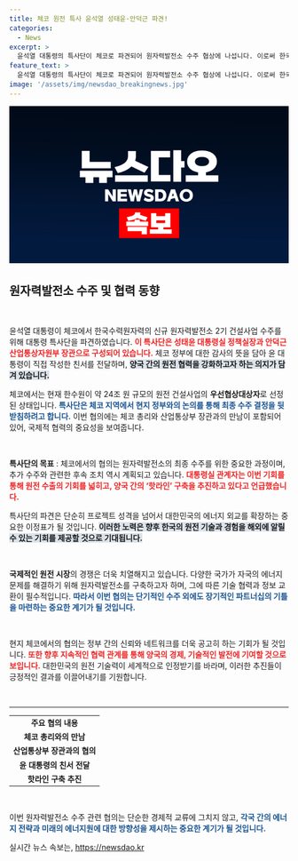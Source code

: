 ```yaml
---
title: 체코 원전 특사 윤석열 성태윤·안덕근 파견!
categories:
  - News
excerpt: >
  윤석열 대통령의 특사단이 체코로 파견되어 원자력발전소 수주 협상에 나섭니다. 이로써 한국수력원자력이 체코 원전 사업 수주를 확정할 수 있을지 주목됩니다. 대통령의 친서와 함께 양국 간 ‘핫라인’ 구축도 추진하여 외교력을 한층 강화할 계획입니다.
feature_text: >
  윤석열 대통령의 특사단이 체코로 파견되어 원자력발전소 수주 협상에 나섭니다. 이로써 한국수력원자력이 체코 원전 사업 수주를 확정할 수 있을지 주목됩니다. 대통령의 친서와 함께 양국 간 ‘핫라인’ 구축도 추진하여 외교력을 한층 강화할 계획입니다.
image: '/assets/img/newsdao_breakingnews.jpg'
---
```


<p><img src="/assets/img/newsdao_breakingnews.jpg" alt="koreaapp 속보" /></p>

<h2 data-ke-size="size26">원자력발전소 수주 및 협력 동향</h2>

<p data-ke-size="size16">&nbsp;</p>

<p>윤석열 대통령이 체코에서 한국수력원자력의 신규 원자력발전소 2기 건설사업 수주를 위해 대통령 특사단을 파견하였습니다. <b><span style="color: #ee2323;">이 특사단은 성태윤 대통령실 정책실장과 안덕근 산업통상자원부 장관으로 구성되어 있습니다.</span></b> 체코 정부에 대한 감사의 뜻을 담아 윤 대통령이 직접 작성한 친서를 전달하며, <b><span style="background-color: #21538527;">양국 간의 원전 협력을 강화하고자 하는 의지가 담겨 있습니다.</span></b></p>

<p>체코에서는 현재 한수원이 약 24조 원 규모의 원전 건설사업의 <strong>우선협상대상자</strong>로 선정된 상태입니다. <b><span style="color: #1a5490;">특사단은 체코 지역에서 현지 정부와의 논의를 통해 최종 수주 결정을 뒷받침하려고 합니다.</span></b> 이번 협의에는 체코 총리와 산업통상부 장관과의 만남이 포함되어 있어, 국제적 협력의 중요성을 보여줍니다.</p>

<p data-ke-size="size16">&nbsp;</p>

<p><b>특사단의 목표</b> : 체코에서의 협의는 원자력발전소의 최종 수주를 위한 중요한 과정이며, 추가 수주와 관련한 후속 조치 역시 계획되고 있습니다. <b><span style="color: #ee2323;">대통령실 관계자는 이번 기회를 통해 원전 수출의 기회를 넓히고, 양국 간의 ‘핫라인’ 구축을 추진하고 있다고 언급했습니다.</span></b></p>

<p>특사단의 파견은 단순히 프로젝트 성격을 넘어서 대한민국의 에너지 외교를 확장하는 중요한 이정표가 될 것입니다. <b><span style="background-color: #21538527;">이러한 노력은 향후 한국의 원전 기술과 경험을 해외에 알릴 수 있는 기회를 제공할 것으로 기대됩니다.</span></b></p>

<p data-ke-size="size16">&nbsp;</p>

<p><b>국제적인 원전 시장</b>의 경쟁은 더욱 치열해지고 있습니다. 다양한 국가가 자국의 에너지 문제를 해결하기 위해 원자력발전소를 구축하고자 하며, 그에 따른 기술 협력과 정보 교환이 필수적입니다. <b><span style="color: #1a5490;">따라서 이번 협의는 단기적인 수주 외에도 장기적인 파트너십의 기틀을 마련하는 중요한 계기가 될 것입니다.</span></b></p>

<p data-ke-size="size16">&nbsp;</p>

<p>현지 체코에서의 협의는 정부 간의 신뢰와 네트워크를 더욱 공고히 하는 기회가 될 것입니다. <b><span style="color: #ee2323;">또한 향후 지속적인 협력 관계를 통해 양국의 경제, 기술적인 발전에 기여할 것으로 보입니다.</span></b> 대한민국의 원전 기술력이 세계적으로 인정받기를 바라며, 이러한 추진들이 긍정적인 결과를 이끌어내기를 기원합니다.</p>

<p data-ke-size="size16">&nbsp;</p>

<hr>

<table style="width: 100%;">
    <tr>
        <td style="text-align: center; height: 17px;"><b>주요 협의 내용</b></td>
    </tr>
    <tr>
        <td style="text-align: center; height: 17px;"><b>체코 총리와의 만남</b></td>
    </tr>
    <tr>
        <td style="text-align: center; height: 17px;"><b>산업통상부 장관과의 협의</b></td>
    </tr>
    <tr>
        <td style="text-align: center; height: 17px;"><b>윤 대통령의 친서 전달</b></td>
    </tr>
    <tr>
        <td style="text-align: center; height: 17px;"><b>핫라인 구축 추진</b></td>
    </tr>
</table>

<p data-ke-size="size16">&nbsp;</p>

<p>이번 원자력발전소 수주 관련 협의는 단순한 경제적 교류에 그치지 않고, <b><span style="color: #1a5490;">각국 간의 에너지 전략과 미래의 에너지원에 대한 방향성을 제시하는 중요한 계기가 될 것입니다.</span></b> </p>
실시간 뉴스 속보는, <a href="https://newsdao.kr" rel="dofollow">https://newsdao.kr</a>


